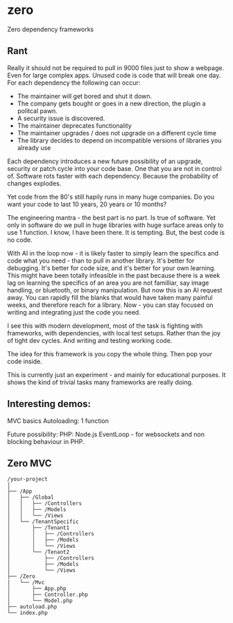 # zero
Zero dependency frameworks

## Rant

Really it should not be required to pull in 9000 files just to show a webpage.  Even for large complex apps.
Unused code is code that will break one day.  For each dependency the following can occur:
- The maintainer will get bored and shut it down.
- The company gets bought or goes in a new direction, the plugin a politcal pawn.
- A security issue is discovered.
- The maintainer deprecates functionality
- The maintainer upgrades / does not upgrade on a different cycle time
- The library decides to depend on incompatible versions of libraries you already use

Each dependency introduces a new future possibility of an upgrade, security or patch cycle into your code base.  One that you are not in control of.
Software rots faster with each dependency.  Because the probability of changes explodes.

Yet code from the 80's still hapily runs in many huge companies.  Do you want your code to last 10 years, 20 years or 10 months?

The engineering mantra - the best part is no part.  Is true of software.  Yet only in software do we pull in huge libraries with huge surface areas only to use 1 function. I know, I have been there.  It is tempting.
But, the best code is no code.

With AI in the loop now - it is likely faster to simply learn the specifics and code what you need - than to pull in another library.  It's better for debugging. It's better for code size, and it's better for your own learning.  This might have been totally infeasible in the past because there is a week lag on learning the specifics of an area you are not familliar, say image handling, or bluetooth, or binary manipulation.  But now this is an AI request away.  You can rapidly fill the blanks that would have taken many painful weeks, and therefore reach for a library.  Now - you can stay focused on writing and integrating just the code you need.

I see this with modern development, most of the task is fighting with frameworks, with dependencies, with local test setups.  Rather than the joy of tight dev cycles. And writing and testing working code.

The idea for this framework is you copy the whole thing.  Then pop your code inside.

This is currently just an experiment - and mainly for educational purposes.
It shows the kind of trivial tasks many frameworks are really doing.


Interesting demos:
-------------------
MVC basics
Autoloading: 1 function

Future possibility:
PHP: Node.js EventLoop - for websockets and non blocking behaviour in PHP.



Zero MVC
--------

```
/your-project
│
├── /App
│   ├── /Global
│   │   ├── /Controllers
│   │   ├── /Models
│   │   └── /Views
│   └── /TenantSpecific
│       ├── /Tenant1
│       │   ├── /Controllers
│       │   ├── /Models
│       │   └── /Views
│       └── /Tenant2
│           ├── /Controllers
│           ├── /Models
│           └── /Views
├── /Zero
|   └── /Mvc
│       ├── App.php
│       ├── Controller.php
│       └── Model.php
├── autoload.php
└── index.php
```
